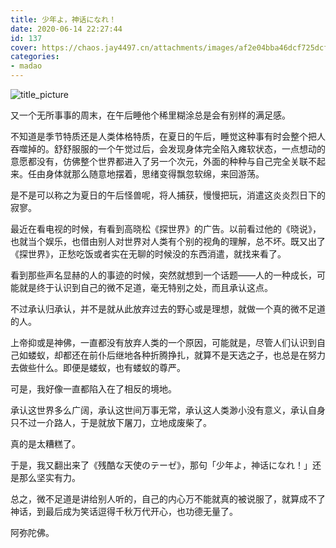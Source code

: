 ```yaml
---
title: 少年よ，神话になれ！
date: 2020-06-14 22:27:44
id: 137
cover: https://chaos.jay4497.cn/attachments/images/af2e04bba46dcf725dcf70d121a14/original/15921446875ee6332f4d82e8878.jpg
categories:
- madao
---
```


![title_picture](https://chaos.jay4497.cn/attachments/images/af2e04bba46dcf725dcf70d121a14/original/15921446875ee6332f4d82e8878.jpg)

又一个无所事事的周末，在午后睡他个稀里糊涂总是会有别样的满足感。

不知道是季节特质还是人类体格特质，在夏日的午后，睡觉这种事有时会整个把人吞噬掉的。舒舒服服的一个午觉过后，会发现身体完全陷入瘫软状态，一点想动的意愿都没有，仿佛整个世界都进入了另一个次元，外面的种种与自己完全关联不起来。任由身体就那么随意地摆着，思绪变得飘忽软绵，来回游荡。

是不是可以称之为夏日的午后怪兽呢，将人捕获，慢慢把玩，消遣这炎炎烈日下的寂寥。

最近在看电视的时候，有看到高晓松《探世界》的广告。以前看过他的《晓说》，也就当个娱乐，也借由别人对世界对人类有个别的视角的理解，总不坏。既又出了《探世界》，正愁吃饭或者实在无聊的时候没的东西消遣，就找来看了。

看到那些声名显赫的人的事迹的时候，突然就想到一个话题——人的一种成长，可能就是终于认识到自己的微不足道，毫无特别之处，而且承认这点。

不过承认归承认，并不是就从此放弃过去的野心或是理想，就做一个真的微不足道的人。

上帝抑或是神佛，一直都没有放弃人类的一个原因，可能就是，尽管人们认识到自己如蝼蚁，却都还在前仆后继地各种折腾挣扎，就算不是天选之子，也总是在努力去做些什么。即便是蝼蚁，也有蝼蚁的尊严。

可是，我好像一直都陷入在了相反的境地。

承认这世界多么广阔，承认这世间万事无常，承认这人类渺小没有意义，承认自身只不过一介路人，于是就放下屠刀，立地成废柴了。

真的是太糟糕了。

于是，我又翻出来了《残酷な天使のテーゼ》，那句「少年よ，神话になれ！」还是那么坚实有力。

总之，微不足道是讲给别人听的，自己的内心万不能就真的被说服了，就算成不了神话，到最后成为笑话逗得千秋万代开心，也功德无量了。

阿弥陀佛。
